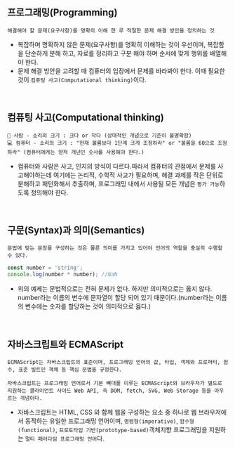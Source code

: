 프로그래밍(Programming)
---
```
해결해야 할 문제(요구사항)를 명확히 이해 한 루 적절한 문제 해결 방안을 정의하는 것
```
- 복잡하며 명확하지 않은 문제(요구사항)를 명확히 이해하는 것이 우선이며, 복잡함을 단순하게 분해 하고, 자료를 정리하고 구분 해야 하며 순서에 맞게 행위를 배열해야 한다.
- 문제 해결 방안을 고려할 때 컴퓨터의 입장에서 문제를 바라봐야 한다. 이때 필요한 것이 `컴퓨팅 사고(Computational thinking)`이다.

<br/>

컴퓨팅 사고(Computational thinking)
---
```
👩 사람 - 소리의 크기 : 크다 or 작다 (상대적인 개념으로 기준이 불명확함)
💻 컴퓨터 - 소리의 크기 : "현재 볼륨보다 1단계 크게 조정하라" or "볼륨을 60으로 조정하라" (컴퓨터에게는 양적 개년인 숫사를 사용해야 한다.)
```
- 컴퓨터와 사람은 사고, 인지의 방식이 다르다.따라서 컴퓨터의 관점에서 문제를 사고해야하는데 여기에는 논리적, 수학적 사고가 필요하며, 해결 과제를 작은 단위로 분해하고 패턴화해서 추출하며, 프로그래밍 내에서 사용될 모든 개념은 `평가 가능`하도록 정의해야 한다.

<br/>

구문(Syntax)과 의미(Semantics)
---
```
문법에 맞는 문장을 구성하는 것은 물른 의미를 가지고 있어야 언어의 역할을 충실히 수행할 수 있다.
```
```javascript
const number = 'string';
console.log(number * number); //NaN
```
- 위의 예제는 문법적으로는 전혀 문제가 없다. 하지만 의미적으로는 옳지 않다. number라는 이름의 변수에 문자열이 할당 되어 있기 때문이다.(number라는 이름의 변수에는 숫자를 할당하는 것이 의미적으로 옳다.)

<br/>

자바스크립트와 ECMAScript
---
```
ECMAScript는 자바스크립트의 표준이며, 프로그래밍 언어의 값, 타입, 객체와 프로퍼티, 함수, 표준 빌트인 객체 등 핵심 문법을 규정한다.
```
```
자바스크립트는 프로그래밍 언어로서 기본 뼈대를 이루는 ECMAScript와 브라우저가 별도로 지원하는 클라이언트 사이드 Web API, 즉 DOM, fetch, SVG, Web Storage 등을 아우르는 개념이다.
```
- 자바스크립트는 HTML, CSS 와 함께 웹을 구성하는 요소 중 하나로 웹 브라우저에서 동작하는 유일한 프로그래밍 언어이며, `명령형(imperative)`, `함수형(functional)`, `프로토타입 기반(prototype-based)`객체지향 프로그래밍을 지원하는 `멀티 패러다임 프로그래밍 언어`다.